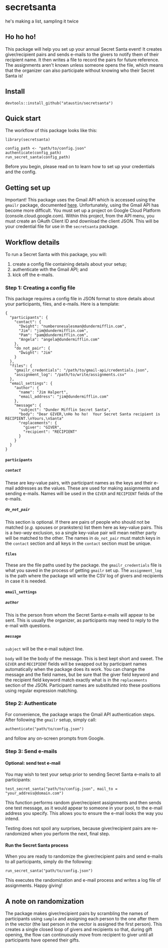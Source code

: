 # secretsanta
he's making a list, sampling it twice


## Ho ho ho!

This package will help you set up your annual Secret Santa event!
It creates giver/recipient pairs and sends e-mails to the givers to notify them
of their recipient name.  It then writes a file to record the pairs for
future reference.  The assignments aren't known unless someone opens the file,
which means that the organizer can also participate without knowing who
their Secret Santa is!


## Install
`devtools::install_github("ataustin/secretsanta")`


## Quick start

The workflow of this package looks like this:

```
library(secretsanta)

config_path <- "path/to/config.json"
authenticate(config_path)
run_secret_santa(config_path)
```

Before you begin, please read on to learn how to set up your credentials
and the config.


## Getting set up
Important!  This package uses the Gmail API which is accessed using the `gmailr` package, documented [here](https://github.com/r-lib/gmailr).
Unfortunately, using the Gmail API has become more difficult.  You must set up a project on Google Cloud Platform (console.cloud.google.com).
Within this project, from the API menu, you must create an OAuth Client ID and download the client JSON.  This will be your credential file
for use in the `secretsanta` package.


## Workflow details
To run a Secret Santa with this package, you will:

1. create a config file containing details about your setup;
2. authenticate with the Gmail API; and
3. kick off the e-mails.


### Step 1: Creating a config file
This package requires a config file in JSON format to store details about
your participants, files, and e-mails.  Here is a template:

```
{
  "participants": {
    "contact": {
      "Dwight": "numberonesalesman@dundermifflin.com",
      "Jim": "jim@dundermifflin.com",
      "Pam": "pam@dundermifflin.com",
      "Angela": "angela@dundermifflin.com"
    },
    "do_not_pair": {
      "Dwight": "Jim"
    }
  },
  "files": {
    "gmailr_credentials": "/path/to/gmail-api/credentials.json",
    "assignment_log": "/path/to/write/assignments.csv"
  },
  "email_settings": {
    "author": {
      "name": "Jim Halpert",
      "email_address": "jim@dundermifflin.com"
    },
    "message": {
      "subject": "Dunder Mifflin Secret Santa",
      "body": "Dear GIVER,\nHo ho ho!  Your Secret Santa recipient is RECIPIENT.\nYours,\nSanta"
      "replacements": {
        "giver": "GIVER",
        "recipient": "RECIPIENT"
      }
    }
  }
}
```

#### `participants`

##### `contact`
These are key-value pairs, with participant names as the keys and their
e-mail addresses as the values.  These are used for making assignments
and sending e-mails.  Names will be used in the `GIVER` and `RECIPIENT` fields
of the e-mails.

##### `do_not_pair`
This section is optional. If there are pairs of people who should not be matched
(_e.g._ spouses or pranksters) list them here as key-value pairs. This is a *two-way*
exclusion, so a single key-value pair will mean neither party will be matched to the other.
The names in `do_not_pair` must match keys in the `contact` section and all keys in the
`contact` section must be unique.


#### `files`
These are the file paths used by the package.  the `gmailr_credentials` file
is what you saved in the process of getting `gmailr` set up.  The
`assignment_log` is the path where the package will write the CSV log of givers
and recipients in case it is needed.


#### `email_settings`

##### `author`
This is the person from whom the Secret Santa e-mails will appear
to be sent.  This is usually the organizer, as participants may need to reply to
the e-mail with questions.

##### `message`
`subject` will be the e-mail subject line.

`body` will be the body of the message.  This is best kept short and sweet.
The `GIVER` and `RECIPIENT` fields will be swapped out by participant names
automatically when the package does its work.  You can change the message
and the field names, but be sure that the giver field keyword and the
recipient field keyword match exactly what is in the `replacements` section
of the JSON.  Participant names are substituted into these positions using
regular expression matching.


### Step 2: Authenticate
For convenience, the package wraps the Gmail API authentication steps.
After following the `gmailr` setup, simply call:

```
authenticate("path/to/config.json")
```

and follow any on-screen prompts from Google.


### Step 3: Send e-mails

#### Optional: send test e-mail
You may wish to test your setup prior to sending Secret Santa e-mails to all participants:

```
test_secret_santa("path/to/config.json", mail_to = "your_address@domain.com")
```

This function performs random giver/recipient assignments and then sends one
test message, as it would appear to someone in your pool, to the e-mail
address you specify.  This allows you to ensure the e-mail looks the way
you intend.

Testing does not spoil any surprises, because giver/recipient pairs are
re-randomized when you perform the next, final step.


#### Run the Secret Santa process
When you are ready to randomize the giver/recipient pairs and send e-mails to
all participants, simply do the following:

```
run_secret_santa("path/to/config.json")
```

This executes the randomization and e-mail process and writes a log file of assignments.
Happy giving!


## A note on randomization

The package makes giver/recipient pairs by scrambling the names of participants
using `sample` and assigning each person to the one after them in the vector
(the last person in the vector is assigned the first person).  This creates
a single closed loop of givers and recipients so that, during gift opening,
the flow can continuously move from recipient to giver until all participants
have opened their gifts.
